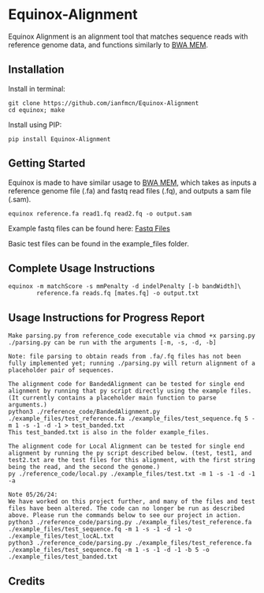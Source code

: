 # Equinox-Alignment
Equinox Alignment is an alignment tool that matches sequence reads with reference genome data, and functions similarly to [BWA MEM](https://github.com/lh3/bwa).

## Installation
Install in terminal:
```
git clone https://github.com/ianfmcn/Equinox-Alignment
cd equinox; make
```
Install using PIP:
```
pip install Equinox-Alignment
```

## Getting Started
Equinox is made to have similar usage to [BWA MEM](https://bio-bwa.sourceforge.net/bwa.shtml), which takes as inputs a reference genome file (.fa) and fastq read files (.fq), and outputs a sam file (.sam).
```
equinox reference.fa read1.fq read2.fq -o output.sam
```
Example fastq files can be found here: [Fastq Files](https://drive.google.com/drive/folders/1PVqUAGe60cw056kn5xN-kyurCVh9kETV?usp=sharing)

Basic test files can be found in the example_files folder.

## Complete Usage Instructions
```
equinox -m matchScore -s mmPenalty -d indelPenalty [-b bandWidth]\
        reference.fa reads.fq [mates.fq] -o output.txt
```

## Usage Instructions for Progress Report
```
Make parsing.py from reference_code executable via chmod +x parsing.py
./parsing.py can be run with the arguments [-m, -s, -d, -b]

Note: file parsing to obtain reads from .fa/.fq files has not been fully implemented yet; running ./parsing.py will return alignment of a placeholder pair of sequences.

The alignment code for BandedAlignment can be tested for single end alignment by running that py script directly using the example files. (It currently contains a placeholder main function to parse arguments.)
python3 ./reference_code/BandedAlignment.py ./example_files/test_reference.fa ./example_files/test_sequence.fq 5 -m 1 -s -1 -d -1 > test_banded.txt
This test_banded.txt is also in the folder example_files.

The alignment code for Local Alignment can be tested for single end alignment by running the py script described below. (test, test1, and test2.txt are the test files for this alignment, with the first string being the read, and the second the genome.)
py ./reference_code/local.py ./example_files/test.txt -m 1 -s -1 -d -1 -a

Note 05/26/24:
We have worked on this project further, and many of the files and test files have been altered. The code can no longer be run as described above. Please run the commands below to see our project in action.
python3 ./reference_code/parsing.py ./example_files/test_reference.fa ./example_files/test_sequence.fq -m 1 -s -1 -d -1 -o ./example_files/test_locAL.txt
python3 ./reference_code/parsing.py ./example_files/test_reference.fa ./example_files/test_sequence.fq -m 1 -s -1 -d -1 -b 5 -o ./example_files/test_banded.txt
```

## Credits
